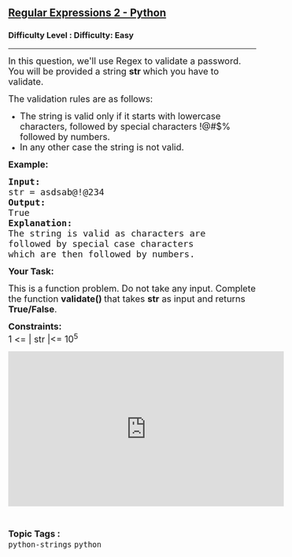 <h2><a href="https://www.geeksforgeeks.org/problems/regular-expressions-2-python/1?page=1&category=python&sortBy=submissions">Regular Expressions 2 - Python</a></h2><h3>Difficulty Level : Difficulty: Easy</h3><hr><div class="problems_problem_content__Xm_eO" style="user-select: auto;"><p style="user-select: auto;"><span style="font-size: 18px; user-select: auto;">In this question, we'll use Regex to validate a password. You will be provided a string <strong style="user-select: auto;">str </strong>which you have to validate.</span></p>

<p style="user-select: auto;"><span style="font-size: 18px; user-select: auto;">The validation rules are as follows:</span></p>

<ul style="user-select: auto;">
	<li style="user-select: auto;"><span style="font-size: 18px; user-select: auto;">The string is valid only if it starts with lowercase characters, followed by special characters !@#$% followed by numbers.</span></li>
	<li style="user-select: auto;"><span style="font-size: 18px; user-select: auto;">In any other case the string is not valid.</span></li>
</ul>

<p style="user-select: auto;"><span style="font-size: 18px; user-select: auto;"><strong style="user-select: auto;">Example:</strong></span><span style="font-size: 18px; user-select: auto;"> </span></p>

<pre style="user-select: auto;"><span style="font-size: 18px; user-select: auto;"><strong style="user-select: auto;">Input:</strong> </span>
<span style="font-size: 18px; user-select: auto;">str = asdsab@!@234</span>
<span style="font-size: 18px; user-select: auto;"><strong style="user-select: auto;">Output:</strong> </span>
<span style="font-size: 18px; user-select: auto;">True</span>
<strong style="user-select: auto;"><span style="font-size: 18px; user-select: auto;">Explanation: </span></strong>
<span style="font-size: 18px; user-select: auto;">The string is valid as characters are
followed by special</span> <span style="font-size: 18px; user-select: auto;">case characters 
which are then followed by numbers.</span></pre>

<p style="user-select: auto;"><span style="font-size: 18px; user-select: auto;"><strong style="user-select: auto;">Your Task:</strong></span></p>

<p style="user-select: auto;"><span style="font-size: 18px; user-select: auto;">This is a function problem. Do not take any input. Complete the function <strong style="user-select: auto;">validate()&nbsp;</strong>that takes <strong style="user-select: auto;">str</strong> as input and returns <strong style="user-select: auto;">True/False</strong>.</span></p>

<p style="user-select: auto;"><span style="font-size: 18px; user-select: auto;"><strong style="user-select: auto;">Constraints:</strong><br style="user-select: auto;">
1 &lt;= | str |&lt;= 10<sup style="user-select: auto;">5</sup></span></p>

<p style="user-select: auto;"><iframe frameborder="0" height="315" src="https://www.youtube.com/embed/JKNLy55G2z0" width="560" style="user-select: auto;"></iframe></p>
</div><br><p><span style=font-size:18px><strong>Topic Tags : </strong><br><code>python-strings</code>&nbsp;<code>python</code>&nbsp;